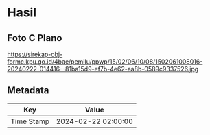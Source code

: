 # Hasil

## Foto C Plano

https://sirekap-obj-formc.kpu.go.id/4bae/pemilu/ppwp/15/02/06/10/08/1502061008016-20240222-014416--81ba15d9-ef7b-4e62-aa8b-0589c9337526.jpg


## Metadata

| Key        | Value               |
| ---------- | ------------------- |
| Time Stamp | 2024-02-22 02:00:00 |



